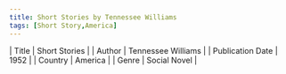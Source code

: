 ```yaml
---
title: Short Stories by Tennessee Williams
tags: [Short Story,America]
---     
```

| Title | Short Stories  |
| Author |  Tennessee Williams  |
| Publication Date | 1952   |
| Country | America |
| Genre | Social Novel  |
        